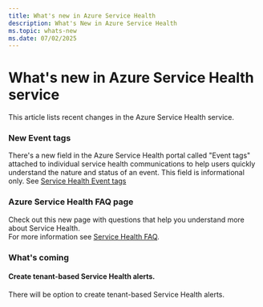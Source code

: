 ```yaml
---
title: What's new in Azure Service Health
description: What's New in Azure Service Health
ms.topic: whats-new
ms.date: 07/02/2025
---
```


# What's new in Azure Service Health service

This article lists recent changes in the Azure Service Health service. 


### New Event tags
There's a new field in the Azure Service Health portal called "Event tags" attached to individual service health communications to help users quickly understand the nature and status of an event.
This field is informational only. See [Service Health Event tags](service-health-event-tags.md)


### Azure Service Health FAQ page
Check out this new page with questions that help you understand more about Service Health.<br>
For more information see [Service Health FAQ](service-health-faq.yml).


### What's coming

#### Create tenant-based Service Health alerts.
There will be option to create tenant-based Service Health alerts.


